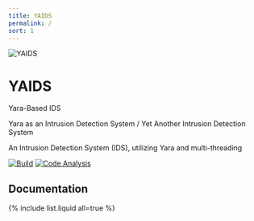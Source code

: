 ```yaml
---
title: YAIDS
permalink: /
sort: 1
---
```

![YAIDS](/yaids.png)
# YAIDS

Yara-Based IDS

Yara as an Intrusion Detection System / Yet Another Intrusion Detection System

An Intrusion Detection System (IDS), utilizing Yara and multi-threading

[![Build](https://github.com/wrayjustin/yaids/workflows/Build/badge.svg)](https://github.com/wrayjustin/yaids/actions?query=workflow%3ABuild) [![Code Analysis](https://github.com/wrayjustin/yaids/workflows/Code%20Analysis/badge.svg)](https://github.com/wrayjustin/yaids/actions?query=workflow%3A%22Code+Analysis%22)

## Documentation
{% include list.liquid all=true %}
